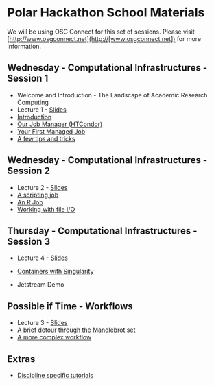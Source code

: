 # Polar Hackathon School Materials

We will be using OSG Connect for this set of sessions. Please visit [http://www.osgconnect.net](http://[www.osgconnect.net]) for more information.


## Wednesday - Computational Infrastructures - Session 1

   * Welcome and Introduction - The Landscape of Academic Research Computing
   * Lecture 1 - [Slides](https://github.com/opensciencegrid/dosar/blob/master/docs/Materials/Lecture1-2017.pdf)
   * [Introduction](https://github.com/opensciencegrid/dosar/blob/master/docs/Materials/01-Introduction.md) 
   * [Our Job Manager (HTCondor)](https://github.com/opensciencegrid/dosar/blob/master/docs/Materials/02-OurJobManager.md)
   * [Your First Managed Job](https://github.com/opensciencegrid/dosar/blob/master/docs/Materials/03-FirstManagedJob.md)
   * [A few tips and tricks](https://github.com/opensciencegrid/dosar/blob/master/docs/Materials/04-TipsandTricks.md)
   
## Wednesday - Computational Infrastructures - Session 2

   * Lecture 2 - [Slides](https://github.com/opensciencegrid/dosar/blob/master/docs/Materials/Lecture2-2017.pdf)
   * [A scripting job](https://github.com/opensciencegrid/dosar/blob/master/docs/Materials/05-ScriptingJob.md)
   * [An R Job](https://github.com/opensciencegrid/dosar/blob/master/docs/Materials/06-RJob.md)
   * [Working with file I/O](https://github.com/opensciencegrid/dosar/blob/master/docs/Materials/07-WorkingwithFiles.md)
      
## Thursday - Computational Infrastructures - Session 3

   * Lecture 4 - [Slides](https://github.com/opensciencegrid/dosar/blob/master/docs/Materials/Lecture4-2017.pdf)

   * [Containers with Singularity](https://github.com/opensciencegrid/dosar/blob/master/docs/Materials/14-Containers.md)
   
   * Jetstream Demo
 
## Possible if Time - Workflows

   * Lecture 3 - [Slides](https://github.com/opensciencegrid/dosar/blob/master/docs/Materials/Lecture3-2017.pdf)
   * [A brief detour through the Mandlebrot set](https://github.com/opensciencegrid/dosar/blob/master/docs/Materials/08-Mandlebrot.md)
   * [A more complex workflow](https://github.com/opensciencegrid/dosar/blob/master/docs/Materials/10-ComplexDAG.md)

## Extras 
   * [Discipline specific tutorials](https://github.com/opensciencegrid/dosar/blob/master/docs/Materials/13-DisciplineTutorials.md)
